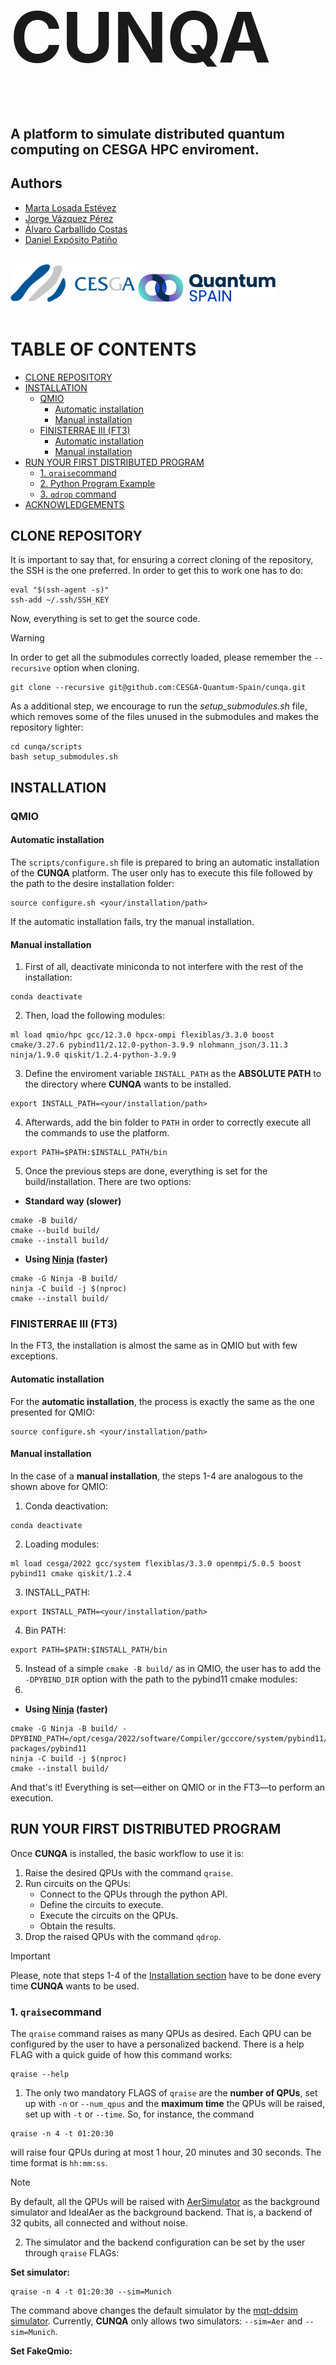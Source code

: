 <h1 style="font-size:8em;" style="text-align: center;"> CUNQA </h1>
<h2> A platform to simulate distributed quantum computing on CESGA HPC enviroment. </h2>


<h2> Authors </h2>
<ul>
  <li> <a href="https://github.com/martalosada">Marta Losada Estévez </a> </li>
  <li> <a href="https://github.com/jorgevazquezperez">Jorge Vázquez Pérez </a></li>
  <li> <a href="https://github.com/alvarocarballido">Álvaro Carballido Costas </a></li>
  <li> <a href="https://github.com/D-Exposito">Daniel Expósito Patiño </a></li>
  <br> 
</ul>

<a href="https://www.cesga.es/"><img src="docs/images/cesga_logo.png" alt="CESGA Logo" width="200" height="60"></a> 
<a href="https://quantumspain-project.es/"><img src="docs/images/quantumspain_logo.png" alt="QuantumSpain Logo" width="220" height="45"></a>
<br> 
<br>

# TABLE OF CONTENTS
  - [CLONE REPOSITORY](#clone-repository)
  - [INSTALLATION](#installation)
    - [QMIO](#qmio)
      - [Automatic installation](#automatic-installation)
      - [Manual installation](#manual-installation)
    - [FINISTERRAE III (FT3)](#finisterrae-iii-ft3)
      - [Automatic installation](#automatic-installation-1)
      - [Manual installation](#manual-installation-1)
  - [RUN YOUR FIRST DISTRIBUTED PROGRAM](#run-your-first-distributed-program)
    - [1. `qraise`command](#1-qraisecommand)
    - [2. Python Program Example](#2-python-program-example)
    - [3. `qdrop` command](#3-qdrop-command)
  - [ACKNOWLEDGEMENTS](#acknowledgements)


## CLONE REPOSITORY
It is important to say that, for ensuring a correct cloning of the repository, the SSH is the one preferred. In order to get this to work one has to do:

```console
eval "$(ssh-agent -s)"
ssh-add ~/.ssh/SSH_KEY
```
 
Now, everything is set to get the source code. 
> [!WARNING]
> In order to get all the submodules correctly loaded, please remember the `--recursive` option when cloning.

```console
git clone --recursive git@github.com:CESGA-Quantum-Spain/cunqa.git
```

As a additional step, we encourage to run the *setup_submodules.sh* file, which removes some of the files unused in the submodules and makes the repository lighter:

```console
cd cunqa/scripts
bash setup_submodules.sh
```

## INSTALLATION 
### QMIO
#### Automatic installation
The `scripts/configure.sh` file is prepared to bring an automatic installation of the **CUNQA** platform. The user only has to execute this file followed by the path to the desire installation folder: 

```console
source configure.sh <your/installation/path>
``` 

If the automatic installation fails, try the manual installation.

#### Manual installation

1. First of all, deactivate miniconda to not interfere with the rest of the installation:

```console
conda deactivate
```

2. Then, load the following modules:

```console
ml load qmio/hpc gcc/12.3.0 hpcx-ompi flexiblas/3.3.0 boost cmake/3.27.6 pybind11/2.12.0-python-3.9.9 nlohmann_json/3.11.3 ninja/1.9.0 qiskit/1.2.4-python-3.9.9
```

3. Define the enviroment variable `INSTALL_PATH` as the **ABSOLUTE PATH** to the directory where **CUNQA** wants to be installed. 

```console
export INSTALL_PATH=<your/installation/path>
```

4. Afterwards, add the bin folder to `PATH` in order to correctly execute all the commands to use the platform.

```console
export PATH=$PATH:$INSTALL_PATH/bin
```

5. Once the previous steps are done, everything is set for the build/installation. There are two options: 
    
* **Standard way (slower)**
```console
cmake -B build/ 
cmake --build build/
cmake --install build/
```

* **Using [Ninja](https://ninja-build.org/) (faster)**
```console
cmake -G Ninja -B build/
ninja -C build -j $(nproc)
cmake --install build/
```


### FINISTERRAE III (FT3)

In the FT3, the installation is almost the same as in QMIO but with few exceptions. 

#### Automatic installation
For the **automatic installation**, the process is exactly the same as the one presented for QMIO:

```console
source configure.sh <your/installation/path>
``` 

#### Manual installation
In the case of a **manual installation**, the steps 1-4 are analogous to the shown above for QMIO:

1. Conda deactivation:

```console
conda deactivate
```

2. Loading modules:

```console
ml load cesga/2022 gcc/system flexiblas/3.3.0 openmpi/5.0.5 boost pybind11 cmake qiskit/1.2.4
```

3. INSTALL_PATH:

```console
export INSTALL_PATH=<your/installation/path>
```

4. Bin PATH:

```console
export PATH=$PATH:$INSTALL_PATH/bin
```

5. Instead of a simple `cmake -B build/` as in QMIO, the user has to add the `-DPYBIND_DIR` option with the path to the pybind11 cmake modules:
6. 
* **Using [Ninja](https://ninja-build.org/) (faster)**
```console
cmake -G Ninja -B build/ -DPYBIND_PATH=/opt/cesga/2022/software/Compiler/gcccore/system/pybind11/2.12.0/lib64/python3.9/site-packages/pybind11
ninja -C build -j $(nproc)
cmake --install build/
```

And that's it! Everything is set—either on QMIO or in the FT3—to perform an execution. 

## RUN YOUR FIRST DISTRIBUTED PROGRAM

Once **CUNQA** is installed, the basic workflow to use it is:
1. Raise the desired QPUs with the command `qraise`.
2. Run circuits on the QPUs:
    - Connect to the QPUs through the python API.
    - Define the circuits to execute.
    - Execute the circuits on the QPUs.
    - Obtain the results.
3. Drop the raised QPUs with the command `qdrop`.
> [!IMPORTANT] 
> Please, note that steps 1-4 of the [Installation section](#installation) have to be done every time **CUNQA** wants to be used.

### 1. `qraise`command
The `qraise` command raises as many QPUs as desired. Each QPU can be configured by the user to have a personalized backend. There is a help FLAG with a quick guide of how this command works:
```console
qraise --help
```
1. The only two mandatory FLAGS of `qraise` are the **number of QPUs**, set up with `-n` or `--num_qpus` and the **maximum time** the QPUs will be raised, set up with `-t` or `--time`. 
So, for instance, the command 
```console 
qraise -n 4 -t 01:20:30
``` 
will raise four QPUs during at most 1 hour, 20 minutes and 30 seconds. The time format is `hh:mm:ss`.
> [!NOTE]  
> By default, all the QPUs will be raised with [AerSimulator](https://github.com/Qiskit/qiskit-aer) as the background simulator and IdealAer as the background backend. That is, a backend of 32 qubits, all connected and without noise.
2. The simulator and the backend configuration can be set by the user through `qraise` FLAGs:

**Set simulator:** 
```console
qraise -n 4 -t 01:20:30 --sim=Munich
```
The command above changes the default simulator by the [mqt-ddsim simulator](https://github.com/cda-tum/mqt-ddsim). Currently, **CUNQA** only allows two simulators: ``--sim=Aer`` and ``--sim=Munich``.

**Set FakeQmio:**
```console
qraise -n 4 -t 01:20:30 --fakeqmio=<path/to/calibrations/file>
```
The `--fakeqmio` FLAG raises the QPUs as simulated [QMIO](https://www.cesga.es/infraestructuras/cuantica/)s. If no `<path/to/calibrations/file>` is provided, last calibrations of de QMIO are used. With this FLAG, the background simulator is AerSimulator.

**Set personalized backend:**
```console
qraise -n 4 -t 01:20:30 --backend=<path/to/backend/json>
```
The personalized backend has to be a *json* file with the following structure:
```json
{"backend":{"name": "BackendExample", "version": "0.0", "n_qubits": 32,"url": "", "is_simulator": true, "conditional": true, "memory": true, "max_shots": 1000000, "description": "", "basis_gates": [], "custom_instructions": "", "gates": [], "coupling_map": []}, "noise": {}}
```
> [!NOTE]
> The "noise" key must be filled with a json with noise instructions supported by the chosen simulator.

> [!IMPORTANT]  
> Several `qraise` commands can be executed one after another to raise as many QPUs as desired, each one having its own configuration, independently of the previous ones. The `getQPUs()` method presented in the section below will collect all the raised QPUs.

### 2. Python Program Example
Once the QPUs are raised, they are ready to execute any quantum circuit. The following script shows a basic workflow.

> [!WARNING]
> To execute the following python example it is needed  to load the [Qiskit](https://github.com/Qiskit/qiskit) module:

In QMIO:
```console 
module load qmio/hpc gcc/12.3.0 qiskit/1.2.4-python-3.9.9
```

In FT3:
```console 
module load cesga/2022 gcc/system qiskit/1.2.4
```


```python 
# Python Script Example

import os
import sys

# Adding pyhton folder path to detect modules
INSTALL_PATH = os.getenv("INSTALL_PATH")
sys.path.insert(0, INSTALL_PATH)

# Let's get the raised QPUs
from cunqa.qutils import getQPUs

qpus  = getQPUs() # List of raised QPUs
for q in qpus:
    print(f"QPU {q.id}, name: {q.backend.name}, backend: {q.backend.simulator}, version: {q.backend.version}.")

# Let's create a circuit to run in our QPUs
from qiskit import QuantumCircuit

N_QUBITS = 2 # Number of qubits
qc = QuantumCircuit(N_QUBITS)
qc.h(0)
qc.cx(0,1)
qc.measure_all()

# Time to run
qpu0 = qpus[0] # Select one of the raise QPUs

job = qpu0.run(qc, transpile = True, shots = 1000)

result = job.result() # Get the result of the execution

counts = result.get_counts() 
print(f"Counts: {counts}" )
```

> [!NOTE] 
> It is not mandatory to run a *QuantumCircuit* from Qiskit. The `.run` method also supports *OpenQASM 2.0* with the following structure: 
```json
{"instructions":"OPENQASM 2.0;\ninclude \"qelib1.inc\";\nqreg q[2];\ncreg c[2];\nh q[0];\ncx q[0], q[1];\nmeasure q[0] -> c[0];\nmeasure q[1] -> c[1];" , "num_qubits": 2, "num_clbits": 4, "quantum_registers": {"q": [0, 1]}, "classical_registers": {"c": [0, 1], "other_measure_name": [2], "meas": [3]}}

```

and *json* format with the following structure: 
```json
{"instructions": [{"name": "h", "qubits": [0], "params": []},{"name": "cx", "qubits": [0, 1], "params": []}, {"name": "rx", "qubits": [0], "params": [0.39528385768119634]}, {"name": "measure", "qubits": [0], "memory": [0]}], "num_qubits": 2, "num_clbits": 4, "quantum_registers": {"q": [0, 1]}, "classical_registers": {"c": [0, 1], "other_measure_name": [2], "meas": [3]}}

```
### 3. `qdrop` command
Once the work is finished, the raised QPUs should be dropped in order to not monopolize computational resources. 

The `qdrop` command can be used to drop all the QPUs raised with a single `qraise` by passing the corresponding qraise `SLURM_JOB_ID`:
```console 
qdrop SLURM_JOB_ID
```
Note that the ```SLURM_JOB_ID``` can be obtained, for instance, executing the `squeue` command.

To drop all the raised QPUs, just execute:
```console 
qdrop --all
```

## ACKNOWLEDGEMENTS

